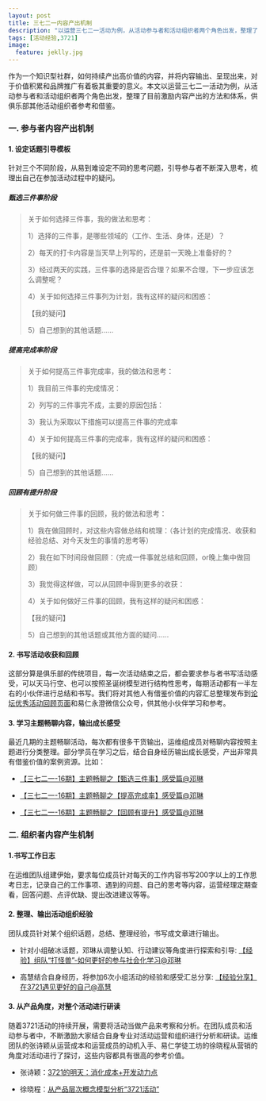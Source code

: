 ```yaml
---
layout: post
title: 三七二一内容产出机制
description: "以运营三七二一活动为例，从活动参与者和活动组织者两个角色出发，整理了目前激励内容产出的方法和体系"
tags: [活动经验,3721]
image:
  feature: jeklly.jpg
---
```




作为一个知识型社群，如何持续产出高价值的内容，并将内容输出、呈现出来，对于价值积累和品牌推广有着极其重要的意义。本文以运营三七二一活动为例，从活动参与者和活动组织者两个角色出发，整理了目前激励内容产出的方法和体系，供俱乐部其他活动组织者参考和借鉴。

### 一. 参与者内容产出机制

#### 1. 设定话题引导模板

针对三个不同阶段，从易到难设定不同的思考问题，引导参与者不断深入思考，梳理出自己在参加活动过程中的疑问。

##### 甄选三件事阶段

> 关于如何选择三件事，我的做法和思考：
> 
> 1）选择的三件事，是哪些领域的（工作、生活、身体，还是）？
> 
> 2）每天的打卡内容是当天早上列写的，还是前一天晚上准备好的？
> 
> 3）经过两天的实践，三件事的选择是否合理？如果不合理，下一步应该怎么调整呢？
> 
> 4）关于如何选择三件事列为计划，我有这样的疑问和困惑：
> 
> 【我的疑问】
> 
> 5）自己想到的其他话题……




##### 提高完成率阶段

> 关于如何提高三件事完成率，我的做法和思考：
> 
> 1）我目前三件事的完成情况：
> 
> 2）列写的三件事完不成，主要的原因包括：
> 
> 3）我认为采取以下措施可以提高三件事的完成率
> 
> 4）关于如何提高三件事的完成率，我有这样的疑问和困惑：
> 
> 【我的疑问】
> 
> 5）自己想到的其他话题……


##### 回顾有提升阶段

> 关于如何做三件事的回顾，我的做法和思考：
> 
> 1）我在做回顾时，对这些内容做总结和梳理：（各计划的完成情况、收获和经验总结、对今天发生的事情的思考等）
> 
> 2）我在如下时间段做回顾：（完成一件事就总结和回顾，or晚上集中做回顾）
> 
> 3）我觉得这样做，可以从回顾中得到更多的收获：
> 
> 4）关于如何做好三件事的回顾，我有这样的疑问和困惑：
> 
> 【我的疑问】
> 
> 5）自己想到的其他话题或其他方面的疑问……



#### 2. 书写活动收获和回顾

这部分算是俱乐部的传统项目，每一次活动结束之后，都会要求参与者书写活动感受，可以天马行空、也可以按照圣诞树模型进行结构性思考，每期活动都有一半左右的小伙伴进行总结和书写。我们将对其他人有借鉴价值的内容汇总整理发布到[论坛优秀活动回顾页面](http://bbs.upwith.me/forum-3304-1-1.html  )和易仁永澄微信公众号，供其他小伙伴学习和参考。


#### 3. 学习主题畅聊内容，输出成长感受

最近几期的主题畅聊活动，每次都有很多干货输出，运维组成员对畅聊内容按照主题进行分类整理。部分学员在学习之后，结合自身经历输出成长感受，产出非常具有借鉴价值的案例资源。比如：

* [【三七二一-16期】主题畅聊之【甄选三件事】感受篇@邓琳 ](http://bbs.upwith.me/forum-4100-1-1.html  )

* [【三七二一-16期】主题畅聊之【提高完成率】感受篇@邓琳](http://bbs.upwith.me/forum-4126-1-1.html  )

* [【三七二一-16期】主题畅聊之【回顾有提升】感受篇@邓琳](http://bbs.upwith.me/forum-4127-1-1.html  )

  
  

### 二. 组织者内容产生机制

#### 1.书写工作日志

在运维团队组建伊始，要求每位成员针对每天的工作内容书写200字以上的工作思考日志，记录自己的工作事项、遇到的问题、自己的思考等内容，运营经理定期查看，回答问题、点评优缺、提出改进建议等等。


#### 2. 整理、输出活动组织经验

团队成员针对某个组织话题，总结、整理经验，书写成文章进行输出。

* 针对小组破冰话题，邓琳从调整认知、行动建议等角度进行探索和引导:
[【经验】组队“打怪兽”-如何更好的参与社会化学习@邓琳](http://bbs.upwith.me/club-4186-1-1.html)

* 高慧结合自身经历，将参加6次小组活动的经验和感受汇总分享:
[【经验分享】在3721遇见更好的自己@高慧]( http://bbs.upwith.me/club-4083-1-1.html) 


#### 3. 从产品角度，对整个活动进行研读

随着3721活动的持续开展，需要将活动当做产品来考察和分析。在团队成员和活动参与者中，不断激励大家结合自身专业对活动运营和组织进行分析和研读。运维团队的张诗颖从运营成本和运营成员的动机入手、易仁学徒工坊的徐晓程从营销的角度对活动进行了探讨，这些内容都具有很高的参考价值。

* 张诗颖：[3721的明天：消化成本+开发动力点](http://www.jianshu.com/p/6bcda741d646  )

* 徐晓程：[从产品层次概念模型分析“3721活动”](http://www.jianshu.com/p/f07b437ed40c)

